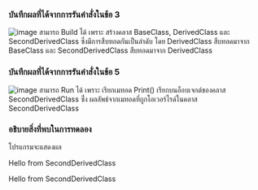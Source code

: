 ### บันทึกผลที่ได้จากการรันคำสั่งในข้อ 3
![image](https://github.com/VisawaPRO/03376836-OOP-2566-Lab-09/assets/144195555/7bad0e8f-5d2a-4ccd-aa18-d7342a1c14ff)
สามารถ Build ได้ เพราะ สร้างคลาส BaseClass, DerivedClass และ SecondDerivedClass ซึ่งมีการสืบทอดกันเป็นลำดับ โดย DerivedClass สืบทอดมาจาก BaseClass และ SecondDerivedClass สืบทอดมาจาก DerivedClass
### บันทึกผลที่ได้จากการรันคำสั่งในข้อ 5
![image](https://github.com/VisawaPRO/03376836-OOP-2566-Lab-09/assets/144195555/ead81fc8-163c-4ca6-af38-1d244f3018c6)
สามารถ Run ได้ เพราะ เรียกเมทอด Print() เรียกบนอ็อบเจกต์ของคลาส SecondDerivedClass ซึ่่ง ผลลัพธ์จากเมทอดที่ถูกโอเวอร์ไรด์ในคลาส SecondDerivedClass
### อธิบายสิ่งที่พบในการทดลอง
โปรแกรมจะแสดงผล

Hello from SecondDerivedClass

Hello from SecondDerivedClass




